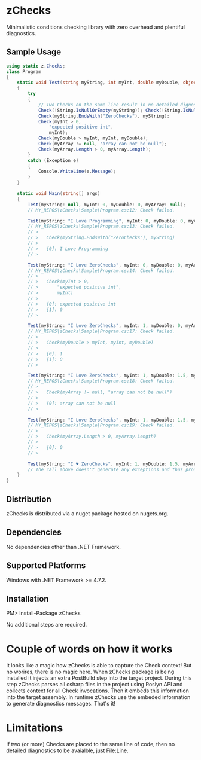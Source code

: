# zChecks
Minimalistic conditions checking library with zero overhead and plentiful diagnostics.

## Sample Usage

```csharp
using static z.Checks;
class Program
{
    static void Test(string myString, int myInt, double myDouble, object[] myArray)
    {
        try
        {
            // Two Checks on the same line result in no detailed dignostics to be printed, just file:line
            Check(!String.IsNullOrEmpty(myString)); Check(!String.IsNullOrEmpty(myString));
            Check(myString.EndsWith("ZeroChecks"), myString);
            Check(myInt > 0,
                "expected positive int",
                myInt);
            Check(myDouble > myInt, myInt, myDouble);
            Check(myArray != null, "array can not be null");
            Check(myArray.Length > 0, myArray.Length);
        }
        catch (Exception e)
        {
            Console.WriteLine(e.Message);
        }
    }

    static void Main(string[] args)
    {
        Test(myString: null, myInt: 0, myDouble: 0, myArray: null);
        // MY_REPOS\zChecks\Sample\Program.cs:12: Check failed.

        Test(myString: "I Love Programming", myInt: 0, myDouble: 0, myArray: null);
        // MY_REPOS\zChecks\Sample\Program.cs:13: Check failed.
        // >
        // >   Check(myString.EndsWith("ZeroChecks"), myString)
        // >
        // >   [0]: I Love Programming
        // >

        Test(myString: "I Love ZeroChecks", myInt: 0, myDouble: 0, myArray: null);
        // MY_REPOS\zChecks\Sample\Program.cs:14: Check failed.
        // >
        // >   Check(myInt > 0,
        // >       "expected positive int",
        // >       myInt)
        // >
        // >   [0]: expected positive int
        // >   [1]: 0
        // >

        Test(myString: "I Love ZeroChecks", myInt: 1, myDouble: 0, myArray: null);
        // MY_REPOS\zChecks\Sample\Program.cs:17: Check failed.
        // >
        // >   Check(myDouble > myInt, myInt, myDouble)
        // >
        // >   [0]: 1
        // >   [1]: 0
        // >

        Test(myString: "I Love ZeroChecks", myInt: 1, myDouble: 1.5, myArray: null);
        // MY_REPOS\zChecks\Sample\Program.cs:18: Check failed.
        // >
        // >   Check(myArray != null, "array can not be null")
        // >
        // >   [0]: array can not be null
        // >

        Test(myString: "I Love ZeroChecks", myInt: 1, myDouble: 1.5, myArray: new object[] { });
        // MY_REPOS\zChecks\Sample\Program.cs:19: Check failed.
        // >
        // >   Check(myArray.Length > 0, myArray.Length)
        // >
        // >   [0]: 0
        // >

        Test(myString: "I ♥ ZeroChecks", myInt: 1, myDouble: 1.5, myArray: new object[] { 1, 2, 3 });
        // The call above doesn't generate any exceptions and thus produces an empty Console Output.
    }
}
```

## Distribution
zChecks is distributed via a nuget package hosted on nugets.org.

## Dependencies

No dependencies other than .NET Framework.

## Supported Platforms

Windows with .NET Framework >= 4.7.2.

## Installation

PM> Install-Package zChecks

No additional steps are required.

# Couple of words on how it works

It looks like a magic how zChecks is able to capture the Check context! But no worires, there is no magic here. When zChecks package is being installed it injects an extra PostBuild step into the target project. During this step zChecks parses all csharp files in the project using Roslyn API and collects context for all Check invocations. Then it embeds this information into the target assembly. In runtime zChecks use the embeded information to generate diagnostics messages. That's it!

# Limitations

If two (or more) Checks are placed to the same line of code, then no detailed diagnostics to be avaialble, just File:Line.

